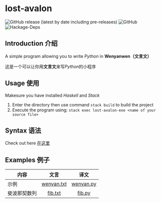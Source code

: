 # lost-avalon

![GitHub release (latest by date including pre-releases)](https://img.shields.io/github/v/release/Meowcolm024/lost-avalon?include_prereleases)
![GitHub](https://img.shields.io/github/license/Meowcolm024/lost-avalon)
![Hackage-Deps](https://img.shields.io/hackage-deps/v/parsec)

## Introduction 介绍

A simple program allowing you to write *Python* in **Wenyanwen（文言文）**

这是一个可以让你用**文言文**来写*Python*的小程序

## Usage 使用

Makesure you have installed *Haskell* and *Stack*

1. Enter the directory then use command ```stack build``` to build the project
2. Execute the program using: ```stack exec lost-avalon-exe <name of your source file>```

## Syntax 语法

Check out here [在这里](wenyan-syntax.md)

## Examples 例子

| 内容         |               文言                |              译文               |
| ------------ | :-------------------------------: | :-----------------------------: |
| 示例         | [wenyan.txt](examples/wenyan.txt) | [wenyan.py](examples/wenyan.py) |
| 斐波那契数列 |    [fib.txt](examples/fib.txt)    |    [fib.py](examples/fib.py)    |
